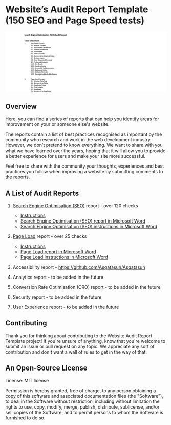 # Website’s Audit Report Template (150 SEO and Page Speed tests)

![SEO audit report preview](/screenshot.png)

## Overview

Here, you can find a series of reports that can help you identify areas for improvement on your or someone else's website.

The reports contain a list of best practices recognised as important by the community who research and work in the web development industry. However, we don't pretend to know everything. We want to share with you what we have learned over the years, hoping that it will allow you to provide a better experience for users and make your site more successful.

Feel free to share with the community your thoughts, experiences and best practices you follow when improving a website by submitting comments to the reports.

## A List of Audit Reports

1. [Search Engine Optimisation (SEO)](https://github.com/MarcinKilarski/website-audit/blob/master/reports/seo/seo-report.md) report - over 120 checks

   - [Instructions](https://github.com/MarcinKilarski/website-audit/blob/master/reports/seo/seo-instructions.md)
   - [Search Engine Optimisation (SEO) report in Microsoft Word](https://github.com/MarcinKilarski/Website-Audit/raw/master/reports/seo/seo-report.docx)
   - [Search Engine Optimisation (SEO) instructions in Microsoft Word](https://github.com/MarcinKilarski/Website-Audit/raw/master/reports/seo/seo-instructions.docx)

2. [Page Load](https://github.com/MarcinKilarski/website-audit/blob/master/reports/page-load/page-load-report.md) report - over 25 checks

   - [Instructions](https://github.com/MarcinKilarski/website-audit/blob/master/reports/page-load/page-load-instructions.md)
   - [Page Load report in Microsoft Word](https://github.com/MarcinKilarski/Website-Audit/raw/master/reports/page-load/page-load-report.docx)
   - [Page Load instructions in Microsoft Word](https://github.com/MarcinKilarski/Website-Audit/raw/master/reports/page-load/page-load-instructions.docx)

3. Accessibility report - https://github.com/Asqatasun/Asqatasun
4. Analytics report - to be added in the future
5. Conversion Rate Optimisation (CRO) report - to be added in the future
6. Security report - to be added in the future
7. User Experience report - to be added in the future

## Contributing

Thank you for thinking about contributing to the Website Audit Report Template project! If you're unsure of anything, know that you're welcome to submit an issue or pull request on any topic. We appreciate any sort of contribution and don't want a wall of rules to get in the way of that.

## An Open-Source License

License: MIT license

Permission is hereby granted, free of charge, to any person obtaining a copy of this software and associated documentation files (the "Software"), to deal in the Software without restriction, including without limitation the rights to use, copy, modify, merge, publish, distribute, sublicense, and/or sell copies of the Software, and to permit persons to whom the Software is furnished to do so.
